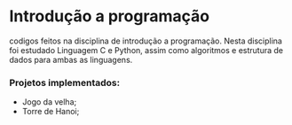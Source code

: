 # **Introdução a programação**
codigos feitos na disciplina de introdução a programação. Nesta disciplina foi estudado Linguagem C e Python, assim como algoritmos e estrutura de dados para ambas as linguagens.

### **Projetos implementados**:
- Jogo da velha;
- Torre de Hanoi;
